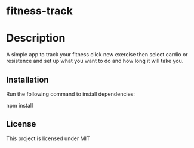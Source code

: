 # fitness-track

# Description

A simple app to track your fitness click new exercise then select cardio or resistence and set up what you want to do and how long
it will take you.

## Installation

Run the following command to install dependencies:

npm install

## License

This project is licensed under MIT
